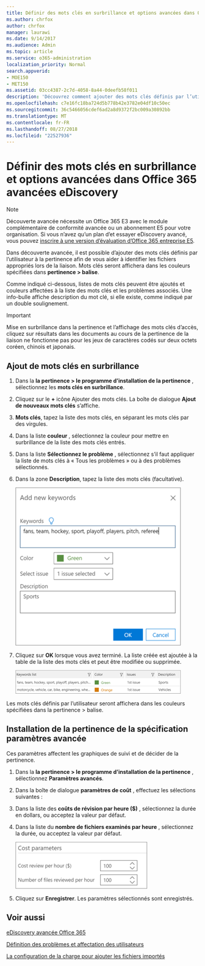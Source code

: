 ```yaml
---
title: Définir des mots clés en surbrillance et options avancées dans Office 365 avancées eDiscovery
ms.author: chrfox
author: chrfox
manager: laurawi
ms.date: 9/14/2017
ms.audience: Admin
ms.topic: article
ms.service: o365-administration
localization_priority: Normal
search.appverid:
- MOE150
- MET150
ms.assetid: 03cc4387-2c7d-4058-8a44-0deefb58f011
description: 'Découvrez comment ajouter des mots clés définis par l’utilisateur à la pertinence pour vous aider à identifier les fichiers appropriés lors de la liaison dans Office 365 avancée de découverte électronique et pour spécifier les paramètres de coût.  '
ms.openlocfilehash: c7e16fc18ba724d5b778b42e3782e04df10c50ec
ms.sourcegitcommit: 36c5466056cdef6ad2a8d9372f2bc009a30892bb
ms.translationtype: MT
ms.contentlocale: fr-FR
ms.lasthandoff: 08/27/2018
ms.locfileid: "22527936"
---
```

# <a name="define-highlighted-keywords-and-advanced-options-in-office-365-advanced-ediscovery"></a>Définir des mots clés en surbrillance et options avancées dans Office 365 avancées eDiscovery

> [!NOTE]
> Découverte avancée nécessite un Office 365 E3 avec le module complémentaire de conformité avancée ou un abonnement E5 pour votre organisation. Si vous n’avez qu’un plan d’et essayer eDiscovery avancé, vous pouvez [inscrire à une version d’évaluation d’Office 365 entreprise E5](https://go.microsoft.com/fwlink/p/?LinkID=698279). 
  
Dans découverte avancée, il est possible d’ajouter des mots clés définis par l’utilisateur à la pertinence afin de vous aider à identifier les fichiers appropriés lors de la liaison. Mots clés seront affichera dans les couleurs spécifiées dans **pertinence \> balise**. 
  
Comme indiqué ci-dessous, listes de mots clés peuvent être ajoutés et couleurs affectées à la liste des mots clés et les problèmes associés. Une info-bulle affiche description du mot clé, si elle existe, comme indiqué par un double soulignement.
  
> [!IMPORTANT]
> Mise en surbrillance dans la pertinence et l’affichage des mots clés d’accès, cliquez sur résultats dans les documents au cours de la pertinence de la liaison ne fonctionne pas pour les jeux de caractères codés sur deux octets coréen, chinois et japonais. 
  
## <a name="adding-highlighted-keywords"></a>Ajout de mots clés en surbrillance

1. Dans la **la pertinence \> le programme d’installation de la pertinence** , sélectionnez les **mots clés en surbrillance**.
    
2. Cliquez sur le **+** icône Ajouter des mots clés. La boîte de dialogue **Ajout de nouveaux mots clés** s’affiche. 
    
3. **Mots clés**, tapez la liste des mots clés, en séparant les mots clés par des virgules. 
    
4. Dans la liste **couleur** , sélectionnez la couleur pour mettre en surbrillance de la liste des mots clés entrés. 
    
5. Dans la liste **Sélectionnez le problème** , sélectionnez s’il faut appliquer la liste de mots clés à « Tous les problèmes » ou à des problèmes sélectionnés. 
    
6. Dans la zone **Description**, tapez la liste des mots clés (facultative).
    
    ![Ajouter de nouveaux mots clés](media/1683a71f-0875-48fc-b4ef-01f3b0e8e8e9.png)
  
7. Cliquez sur **OK** lorsque vous avez terminé. La liste créée est ajoutée à la table de la liste des mots clés et peut être modifiée ou supprimée. 
    
    ![Liste des mots clés de configuration de pertinence](media/a05d5ec0-8bde-470d-97e2-456b169281d6.png)
  
Les mots clés définis par l’utilisateur seront affichera dans les couleurs spécifiées dans la pertinence \> balise. 
  
## <a name="specifying-relevance-setup-advanced-settings"></a>Installation de la pertinence de la spécification paramètres avancée

Ces paramètres affectent les graphiques de suivi et de décider de la pertinence.
  
1. Dans la **la pertinence \> le programme d’installation de la pertinence** , sélectionnez **Paramètres avancés**.
    
2. Dans la boîte de dialogue **paramètres de coût** , effectuez les sélections suivantes : 
    
1. Dans la liste des **coûts de révision par heure ($)** , sélectionnez la durée en dollars, ou acceptez la valeur par défaut. 
    
2. Dans la liste du **nombre de fichiers examinés par heure** , sélectionnez la durée, ou acceptez la valeur par défaut. 
    
    ![Paramètres de coût de configuration de pertinence](media/bab7b5b7-6297-4e7c-b0a6-ba5aa8b21787.png)
  
3. Cliquez sur **Enregistrer**. Les paramètres sélectionnés sont enregistrés.
    
## <a name="see-also"></a>Voir aussi

[eDiscovery avancée Office 365](office-365-advanced-ediscovery.md)
  
[Définition des problèmes et affectation des utilisateurs](define-issues-and-assign-users.md)
  
[La configuration de la charge pour ajouter les fichiers importés](set-up-loads-to-add-imported-files.md)

